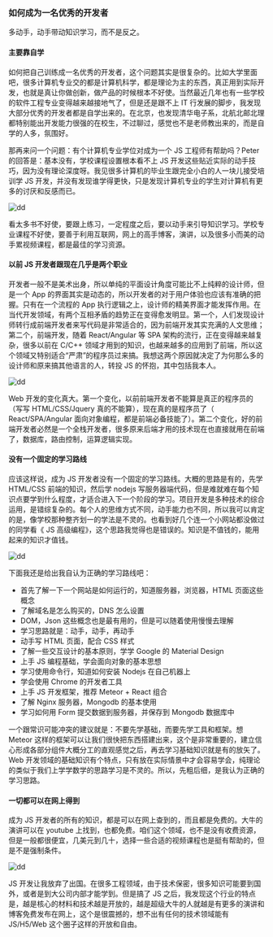 ### 如何成为一名优秀的开发者

多动手，动手带动知识学习，而不是反之。

#### 主要靠自学

如何把自己训练成一名优秀的开发者，这个问题其实是很复杂的。比如大学里面吧，很多计算机专业交的都是计算机科学，都是理论为主的东西，真正用到实际开发，也就是真让你做创新，做产品的时候根本不好使。当然最近几年也有一些学校的软件工程专业变得越来越接地气了，但是还是跟不上 IT 行发展的脚步，我发现大部分优秀的开发者都是自学出来的。在北京，也发现清华电子系，北航北邮北理都特别能出开发能力很强的在校生，不过聊过，感觉也不是老师教出来的，而是自学的人多，氛围好。

那再来问一个问题：有个计算机专业学位对成为一个 JS 工程师有帮助吗？Peter 的回答是：基本没有，学校课程设置根本看不上 JS 开发这些贴近实际的动手技巧，因为没有理论深度呀。我见很多计算机的毕业生跟完全小白的人一块儿接受培训学 JS 开发，并没有发现谁学得更快，只是发现计算机专业的学生对计算机有更多的讨厌和反感而已。

![dd](http://o6zn1jujz.bkt.clouddn.com/pic3-1-practice.png)

看太多书不好使，要跟上练习，一定程度之后，要以动手来引导知识学习。学校专业课程不好使，要善于利用互联网，网上的高手博客，演讲，以及很多小而美的动手累视频课程，都是最佳的学习资源。

#### 以前 JS 开发者跟现在几乎是两个职业

开发者一般不是美术出身，所以单纯的平面设计角度可能比不上纯粹的设计师，但是一个 App 的界面其实是动态的，所以开发者的对于用户体验也应该有准确的把握。只有在一个流程的 App 执行逻辑之上，设计师的精美界面才能发挥作用。在当代开发领域，有两个互相矛盾的趋势正在变得愈发明显。第一个，人们发现设计师转行成前端开发者来写代码是非常适合的，因为前端开发其实充满的人文思维；第二个，前端开发，随着 React/Angular 等 SPA 架构的流行，正在变得越来越复杂，很多以前在 C/C++ 领域才用到的知识，也越来越多的应用到了前端，所以这个领域又特别适合“严肃”的程序员过来搞。我想这两个原因就决定了为何那么多的设计师和原来搞其他语言的人，转投 JS 的怀抱，其中包括我本人。

![dd](http://o6zn1jujz.bkt.clouddn.com/pic3-2-different.png)

Web 开发的变化真大。第一个变化，以前前端开发者不能算是真正的程序员的（写写 HTML/CSS/Jquery 真的不能算），现在真的是程序员了（ React/SPA/Angular 面向对象编程，都是前端必备技能了）。第二个变化，好的前端开发者必然是一个全栈开发者，很多原来后端才用的技术现在也直接就用在前端了，数据库，路由控制，运算逻辑实现。

#### 没有一个固定的学习路线

应该这样说，成为 JS 开发者没有一个固定的学习路线。大概的思路是有的，先学 HTML/CSS 前端的知识，然后学 nodejs 写服务器端代码，但是难就难在每个知识点要学到什么程度，才适合进入下一个阶段的学习。项目开发是多种技术的综合运用，是错综复杂的。每个人的思维方式不同，动手能力也不同，所以我可以肯定的是，像学校那种整齐划一的学法是不灵的。也看到好几个连一个小网站都没做过的同学看《 JS 高级编程》，这个思路我觉得也是错误的。知识是不值钱的，能用起来的知识才值钱。

![dd](http://o6zn1jujz.bkt.clouddn.com/pic3-3-roadmap.png)

下面我还是给出我自认为正确的学习路线吧：

* 首先了解一下一个网站是如何运行的，知道服务器，浏览器，HTML 页面这些概念
* 了解域名是怎么购买的，DNS 怎么设置
* DOM，Json 这些概念也是最有用的，但是可以随着使用慢慢去理解
* 学习思路就是：动手，动手，再动手
* 动手写 HTML 页面，配合 CSS 样式
* 了解一些交互设计的基本原则，学学 Google 的 Material Design
* 上手 JS 编程基础，学会面向对象的基本思想
* 学习使用命令行，知道如何安装 Nodejs 在自己机器上
* 学会使用 Chrome 的开发者工具
* 上手 JS 开发框架，推荐 Meteor + React 组合
* 了解 Nginx 服务器，Mongodb 的基本使用
* 学习如何用 Form 提交数据到服务器，并保存到 Mongodb 数据库中

一个跟常识可能冲突的建议就是：不要先学基础，而要先学工具和框架。想 Meteor 这样的框架可以让我们很快把东西搭建出来，这个是非常重要的，建立信心形成各部分组件大概分工的直观感觉之后，再去学习基础知识就是有的放矢了。Web 开发领域的基础知识有个特点，只有放在实际情景中才会容易学会，纯理论的类似于我们上学学数学的思路学习是不灵的。所以，先粗后细，是我认为正确的学习思路。

#### 一切都可以在网上得到

成为 JS 开发者的所有的知识，都是可以在网上查到的，而且都是免费的。大牛的演讲可以在 youtube 上找到，也都免费。咱们这个领域，也不是没有收费资源，但是一般都很便宜，几美元到几十，选择一些合适的视频课程也是挺有帮助的，但是不是强制条件。

![dd](http://o6zn1jujz.bkt.clouddn.com/pic3-4-resources.png)

JS 开发让我放弃了出国。在很多工程领域，由于技术保密，很多知识可能要到国外，或者是到大公司内部才能学到。但是搞了 JS 之后，我发现这个行业的特点是，越是核心的材料和技术越是开放的，越是超级大牛的人就越是有更多的演讲和博客免费发布在网上，这个是很震撼的，想不出有任何的技术领域能有 JS/H5/Web 这个圈子这样的开放和自由。

